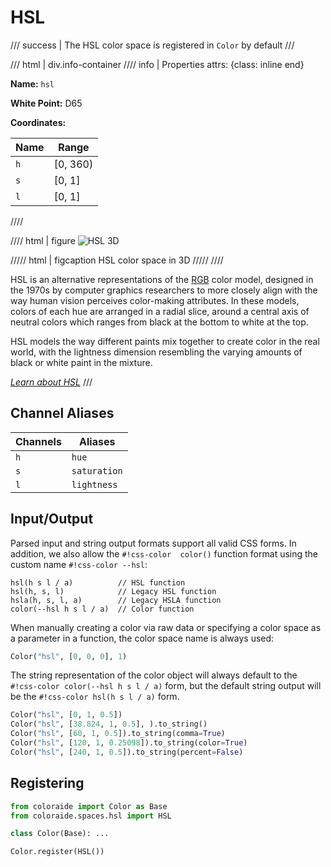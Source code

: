 # HSL

/// success | The HSL color space is registered in `Color` by default
///

/// html | div.info-container
//// info | Properties
    attrs: {class: inline end}

**Name:** `hsl`

**White Point:**   D65

**Coordinates:**

Name | Range
---- | -----
`h`  | [0, 360)
`s`  | [0, 1]
`l`  | [0, 1]
////

//// html | figure
![HSL 3D](../images/hsl-3d.png)

///// html | figcaption
HSL color space in 3D
/////
////

HSL is an alternative representations of the [RGB](./srgb.md) color model, designed in the 1970s by computer graphics
researchers to more closely align with the way human vision perceives color-making attributes. In these models, colors
of each hue are arranged in a radial slice, around a central axis of neutral colors which ranges from black at the
bottom to white at the top.

HSL models the way different paints mix together to create color in the real world, with the lightness dimension
resembling the varying amounts of black or white paint in the mixture.

_[Learn about HSL](https://en.wikipedia.org/wiki/HSL_and_HSV)_
///

## Channel Aliases

Channels | Aliases
-------- | -------
`h`      | `hue`
`s`      | `saturation`
`l`      | `lightness`

## Input/Output

Parsed input and string output formats support all valid CSS forms. In addition, we also allow the `#!css-color 
color()` function format using the custom name `#!css-color --hsl`:

```css-color
hsl(h s l / a)          // HSL function
hsl(h, s, l)            // Legacy HSL function
hsla(h, s, l, a)        // Legacy HSLA function
color(--hsl h s l / a)  // Color function
```

When manually creating a color via raw data or specifying a color space as a parameter in a function, the color
space name is always used:

```py
Color("hsl", [0, 0, 0], 1)
```

The string representation of the color object will always default to the `#!css-color color(--hsl h s l / a)`
form, but the default string output will be the `#!css-color hsl(h s l / a)` form.

```py play
Color("hsl", [0, 1, 0.5])
Color("hsl", [38.824, 1, 0.5], ).to_string()
Color("hsl", [60, 1, 0.5]).to_string(comma=True)
Color("hsl", [120, 1, 0.25098]).to_string(color=True)
Color("hsl", [240, 1, 0.5]).to_string(percent=False)
```

## Registering

```py
from coloraide import Color as Base
from coloraide.spaces.hsl import HSL

class Color(Base): ...

Color.register(HSL())
```
